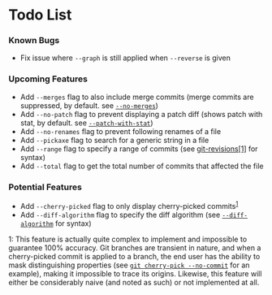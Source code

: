 # Todo List

### Known Bugs

+ Fix issue where `--graph` is still applied when `--reverse` is given

### Upcoming Features

+ Add `--merges` flag to also include merge commits (merge commits are suppressed, by default. see [`--no-merges`](https://git-scm.com/docs/git-log#git-log---no-merges))
+ Add `--no-patch` flag to prevent displaying a patch diff (shows patch with stat, by default. see [`--patch-with-stat`](https://git-scm.com/docs/git-log#git-log---patch-with-stat))
+ Add `--no-renames` flag to prevent following renames of a file
+ Add `--pickaxe` flag to search for a generic string in a file
+ Add `--range` flag to specify a range of commits (see [git-revisions[1]](https://git-scm.com/docs/gitrevisions#_specifying_revisions) for syntax)
+ Add `--total` flag to get the total number of commits that affected the file

### Potential Features

+ Add `--cherry-picked` flag to only display cherry-picked commits<sup>[1](#cherry-picked)</sup>
+ Add `--diff-algorithm` flag to specify the diff algorithm (see [`--diff-algorithm`](https://git-scm.com/docs/git-log#git-log---diff-algorithmpatienceminimalhistogrammyers) for syntax)

<a name="#cherry-picked">1</a>: This feature is actually quite complex to implement and impossible to guarantee 100% accuracy. Git branches are transient in nature, and when a cherry-picked commit is applied to a branch, the end user has the ability to mask distinguishing properties (see [`git cherry-pick --no-commit`](https://git-scm.com/docs/git-cherry-pick#git-cherry-pick---no-commit) for an example), making it impossible to trace its origins. Likewise, this feature will either be considerably naive (and noted as such) or not implemented at all.

